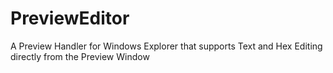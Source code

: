 # PreviewEditor
A Preview Handler for Windows Explorer that supports Text and Hex Editing directly from the Preview Window
